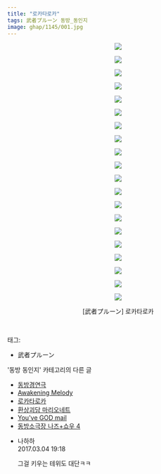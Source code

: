 ```yaml
---
title: "로카타로카"
tags: 武者プルーン 동방_동인지
image: ghap/1145/001.jpg
---
```

<div class="article">
<p style="text-align: center; clear: none; float: none;"><img src="{{ site.nasurl }}/ghap/1145/001.jpg"/></p>
<p style="text-align: center; clear: none; float: none;"><img src="{{ site.nasurl }}/ghap/1145/002.jpg"/></p>
<p style="text-align: center; clear: none; float: none;"><img src="{{ site.nasurl }}/ghap/1145/003.jpg"/></p>
<p style="text-align: center; clear: none; float: none;"><img src="{{ site.nasurl }}/ghap/1145/004.jpg"/></p>
<p style="text-align: center; clear: none; float: none;"><img src="{{ site.nasurl }}/ghap/1145/005.jpg"/></p>
<p style="text-align: center; clear: none; float: none;"><img src="{{ site.nasurl }}/ghap/1145/006.jpg"/></p>
<p style="text-align: center; clear: none; float: none;"><img src="{{ site.nasurl }}/ghap/1145/007.jpg"/></p>
<p style="text-align: center; clear: none; float: none;"><img src="{{ site.nasurl }}/ghap/1145/008.jpg"/></p>
<p style="text-align: center; clear: none; float: none;"><img src="{{ site.nasurl }}/ghap/1145/009.jpg"/></p>
<p style="text-align: center; clear: none; float: none;"><img src="{{ site.nasurl }}/ghap/1145/010.jpg"/></p>
<p style="text-align: center; clear: none; float: none;"><img src="{{ site.nasurl }}/ghap/1145/011.jpg"/></p>
<p style="text-align: center; clear: none; float: none;"><img src="{{ site.nasurl }}/ghap/1145/012.jpg"/></p>
<p style="text-align: center; clear: none; float: none;"><img src="{{ site.nasurl }}/ghap/1145/013.jpg"/></p>
<p style="text-align: center; clear: none; float: none;"><img src="{{ site.nasurl }}/ghap/1145/014.jpg"/></p>
<p style="text-align: center; clear: none; float: none;"><img src="{{ site.nasurl }}/ghap/1145/015.jpg"/></p>
<p style="text-align: center; clear: none; float: none;"><img src="{{ site.nasurl }}/ghap/1145/016.jpg"/></p>
<p style="text-align: center; clear: none; float: none;"><img src="{{ site.nasurl }}/ghap/1145/017.jpg"/></p>
<p style="text-align: center; clear: none; float: none;"><img src="{{ site.nasurl }}/ghap/1145/018.jpg"/></p>
<p style="text-align: center; clear: none; float: none;"><img src="{{ site.nasurl }}/ghap/1145/019.jpg"/></p>
<p style="text-align: center; clear: none; float: none;"><img src="{{ site.nasurl }}/ghap/1145/020.jpg"/></p>
<p style="text-align: center; clear: none; float: none;">[武者プルーン] 로카타로카</p>
<p><br/></p>
</div><div class="tagTrail">
<p>태그: </p>
<ul>
<li>武者プルーン</li>
</ul>
</div><div class="another">
<p>'동방 동인지' 카테고리의 다른 글</p>
<ul>
<li><a href="/2016-07-27-ghap_1147">동방경연극</a></li>
<li><a href="/2016-07-27-ghap_1146">Awakening Melody</a></li>
<li><a href="/2016-07-27-ghap_1145">로카타로카</a></li>
<li><a href="/2016-07-27-ghap_1144">환상괴담 마리오네트</a></li>
<li><a href="/2016-07-27-ghap_1143">You've GOD mail</a></li>
<li><a href="/2016-07-27-ghap_1142">동방소극장 나즈+쇼우 4</a></li>
</ul>
</div><div class="cb_module cb_fluid">
<div class="cb_wrt cb_profile">
<div class="comment">
<ul>
<li class="cb_thumb_off" id="comment14931294">
<div class="cb_comment_area">
<div class="cb_info_area">
<div class="cb_section">
<span class="cb_nick_name">나하하</span>
</div>
<div class="cb_section">
<span class="cb_date">2017.03.04 19:18 </span>
</div>
</div>
<div class="cb_dsc_comment">
<p class="cb_dsc">
											그걸 키우는 테위도 대단ㅋㅋ
										</p>
</div>
</div></li>
</ul>
</div>
</div><!-- commentList close -->
</div>
<br/>
<p id="refer"></p>
<br/>
